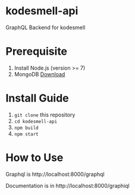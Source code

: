 # kodesmell-api
GraphQL Backend for kodesmell

# Prerequisite
1. Install Node.js (version >= 7)
2. MongoDB [Download](https://www.mongodb.com/download-center?jmp=nav#community)

# Install Guide
1. `git clone` this repository
2. `cd kodesmell-api`
3. `npm build`
4. `npm start`

# How to Use

Graphql is http://localhost:8000/graphql

Documentation is in http://localhost:8000/graphiql